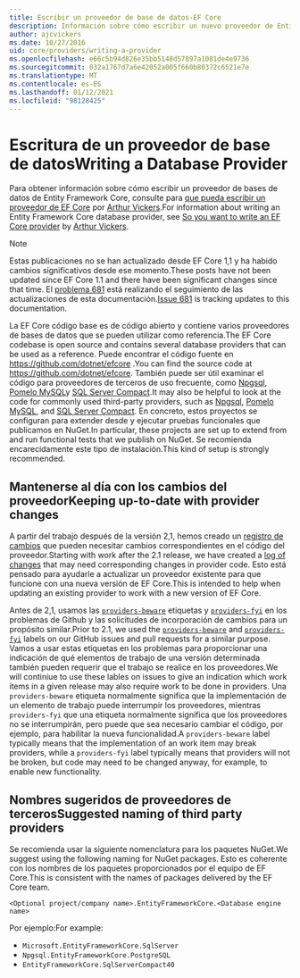 ```yaml
---
title: Escribir un proveedor de base de datos-EF Core
description: Información sobre cómo escribir un nuevo proveedor de Entity Framework Core
author: ajcvickers
ms.date: 10/27/2016
uid: core/providers/writing-a-provider
ms.openlocfilehash: e66c5b94d826e35bb5148d57897a1081de4e9736
ms.sourcegitcommit: 032a1767d7a6e42052a005f660b80372c6521e7e
ms.translationtype: MT
ms.contentlocale: es-ES
ms.lasthandoff: 01/12/2021
ms.locfileid: "98128425"
---
```

# <a name="writing-a-database-provider"></a><span data-ttu-id="a596a-103">Escritura de un proveedor de base de datos</span><span class="sxs-lookup"><span data-stu-id="a596a-103">Writing a Database Provider</span></span>

<span data-ttu-id="a596a-104">Para obtener información sobre cómo escribir un proveedor de bases de datos de Entity Framework Core, consulte para [que pueda escribir un proveedor de EF Core](https://blog.oneunicorn.com/2016/11/11/so-you-want-to-write-an-ef-core-provider/) por [Arthur Vickers](https://github.com/ajcvickers).</span><span class="sxs-lookup"><span data-stu-id="a596a-104">For information about writing an Entity Framework Core database provider, see [So you want to write an EF Core provider](https://blog.oneunicorn.com/2016/11/11/so-you-want-to-write-an-ef-core-provider/) by [Arthur Vickers](https://github.com/ajcvickers).</span></span>

> [!NOTE]
> <span data-ttu-id="a596a-105">Estas publicaciones no se han actualizado desde EF Core 1,1 y ha habido cambios significativos desde ese momento.</span><span class="sxs-lookup"><span data-stu-id="a596a-105">These posts have not been updated since EF Core 1.1 and there have been significant changes since that time.</span></span>
<span data-ttu-id="a596a-106">El [problema 681](https://github.com/dotnet/EntityFramework.Docs/issues/681) está realizando el seguimiento de las actualizaciones de esta documentación.</span><span class="sxs-lookup"><span data-stu-id="a596a-106">[Issue 681](https://github.com/dotnet/EntityFramework.Docs/issues/681) is tracking updates to this documentation.</span></span>

<span data-ttu-id="a596a-107">La EF Core código base es de código abierto y contiene varios proveedores de bases de datos que se pueden utilizar como referencia.</span><span class="sxs-lookup"><span data-stu-id="a596a-107">The EF Core codebase is open source and contains several database providers that can be used as a reference.</span></span> <span data-ttu-id="a596a-108">Puede encontrar el código fuente en <https://github.com/dotnet/efcore> .</span><span class="sxs-lookup"><span data-stu-id="a596a-108">You can find the source code at <https://github.com/dotnet/efcore>.</span></span> <span data-ttu-id="a596a-109">También puede ser útil examinar el código para proveedores de terceros de uso frecuente, como [Npgsql](https://github.com/npgsql/Npgsql.EntityFrameworkCore.PostgreSQL), [Pomelo MySQL](https://github.com/PomeloFoundation/Pomelo.EntityFrameworkCore.MySql)y [SQL Server Compact](https://github.com/ErikEJ/EntityFramework.SqlServerCompact).</span><span class="sxs-lookup"><span data-stu-id="a596a-109">It may also be helpful to look at the code for commonly used third-party providers, such as [Npgsql](https://github.com/npgsql/Npgsql.EntityFrameworkCore.PostgreSQL), [Pomelo MySQL](https://github.com/PomeloFoundation/Pomelo.EntityFrameworkCore.MySql), and [SQL Server Compact](https://github.com/ErikEJ/EntityFramework.SqlServerCompact).</span></span> <span data-ttu-id="a596a-110">En concreto, estos proyectos se configuran para extender desde y ejecutar pruebas funcionales que publicamos en NuGet.</span><span class="sxs-lookup"><span data-stu-id="a596a-110">In particular, these projects are set up to extend from and run functional tests that we publish on NuGet.</span></span> <span data-ttu-id="a596a-111">Se recomienda encarecidamente este tipo de instalación.</span><span class="sxs-lookup"><span data-stu-id="a596a-111">This kind of setup is strongly recommended.</span></span>

## <a name="keeping-up-to-date-with-provider-changes"></a><span data-ttu-id="a596a-112">Mantenerse al día con los cambios del proveedor</span><span class="sxs-lookup"><span data-stu-id="a596a-112">Keeping up-to-date with provider changes</span></span>

<span data-ttu-id="a596a-113">A partir del trabajo después de la versión 2,1, hemos creado un [registro de cambios](xref:core/providers/provider-log) que pueden necesitar cambios correspondientes en el código del proveedor.</span><span class="sxs-lookup"><span data-stu-id="a596a-113">Starting with work after the 2.1 release, we have created a [log of changes](xref:core/providers/provider-log) that may need corresponding changes in provider code.</span></span> <span data-ttu-id="a596a-114">Esto está pensado para ayudarle a actualizar un proveedor existente para que funcione con una nueva versión de EF Core.</span><span class="sxs-lookup"><span data-stu-id="a596a-114">This is intended to help when updating an existing provider to work with a new version of EF Core.</span></span>

<span data-ttu-id="a596a-115">Antes de 2,1, usamos las [`providers-beware`](https://github.com/dotnet/efcore/labels/providers-beware) etiquetas y [`providers-fyi`](https://github.com/dotnet/efcore/labels/providers-fyi) en los problemas de Github y las solicitudes de incorporación de cambios para un propósito similar.</span><span class="sxs-lookup"><span data-stu-id="a596a-115">Prior to 2.1, we used the [`providers-beware`](https://github.com/dotnet/efcore/labels/providers-beware) and [`providers-fyi`](https://github.com/dotnet/efcore/labels/providers-fyi) labels on our GitHub issues and pull requests for a similar purpose.</span></span> <span data-ttu-id="a596a-116">Vamos a usar estas etiquetas en los problemas para proporcionar una indicación de qué elementos de trabajo de una versión determinada también pueden requerir que el trabajo se realice en los proveedores.</span><span class="sxs-lookup"><span data-stu-id="a596a-116">We will continiue to use these lables on issues to give an indication which work items in a given release may also require work to be done in providers.</span></span> <span data-ttu-id="a596a-117">Una `providers-beware` etiqueta normalmente significa que la implementación de un elemento de trabajo puede interrumpir los proveedores, mientras `providers-fyi` que una etiqueta normalmente significa que los proveedores no se interrumpirán, pero puede que sea necesario cambiar el código, por ejemplo, para habilitar la nueva funcionalidad.</span><span class="sxs-lookup"><span data-stu-id="a596a-117">A `providers-beware` label typically means that the implementation of an work item may break providers, while a `providers-fyi` label typically means that providers will not be broken, but code may need to be changed anyway, for example, to enable new functionality.</span></span>

## <a name="suggested-naming-of-third-party-providers"></a><span data-ttu-id="a596a-118">Nombres sugeridos de proveedores de terceros</span><span class="sxs-lookup"><span data-stu-id="a596a-118">Suggested naming of third party providers</span></span>

<span data-ttu-id="a596a-119">Se recomienda usar la siguiente nomenclatura para los paquetes NuGet.</span><span class="sxs-lookup"><span data-stu-id="a596a-119">We suggest using the following naming for NuGet packages.</span></span> <span data-ttu-id="a596a-120">Esto es coherente con los nombres de los paquetes proporcionados por el equipo de EF Core.</span><span class="sxs-lookup"><span data-stu-id="a596a-120">This is consistent with the names of packages delivered by the EF Core team.</span></span>

`<Optional project/company name>.EntityFrameworkCore.<Database engine name>`

<span data-ttu-id="a596a-121">Por ejemplo:</span><span class="sxs-lookup"><span data-stu-id="a596a-121">For example:</span></span>

* `Microsoft.EntityFrameworkCore.SqlServer`
* `Npgsql.EntityFrameworkCore.PostgreSQL`
* `EntityFrameworkCore.SqlServerCompact40`
